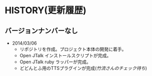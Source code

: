 # HISTORY(更新履歴)

## バージョンナンバーなし
* 2014/03/06
    * リポジトリを作成。プロジェクト本体の開発に着手。
    * Open JTalk インストールスクリプトが完成。
    * Open JTalk ruby ラッパーが完成。
    * どどんとふ用のTTSプラグインが完成(*竹流さんのチェック待ち*)

